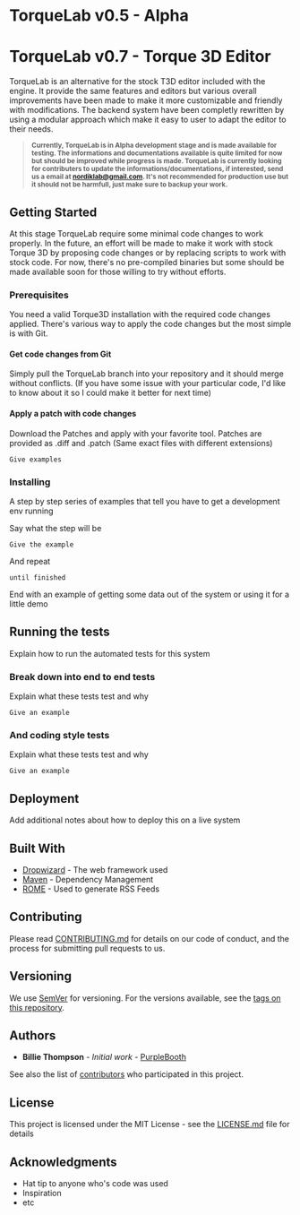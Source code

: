 # TorqueLab v0.5 - Alpha
# TorqueLab v0.7 - Torque 3D Editor
TorqueLab is an alternative for the stock T3D editor included with the engine. It provide the same features and editors but various overall improvements have been made to make it more customizable and friendly with modifications. The backend system have been completly rewritten by using a modular approach which make it easy to user to adapt the editor to their needs.

> <sub> **Currently, TorqueLab is in Alpha development stage and is made available for testing. The informations and documentations available is quite limited for now but should be improved while progress is made. TorqueLab is currently looking for contributers to update the informations/documentations, if interested, send us a email at <nordiklab@gmail.com>. 
> It's not recommended for production use but it should not be harmfull, just make sure to backup your work.** </sub>

## Getting Started
At this stage TorqueLab require some minimal code changes to work properly. In the future, an effort will be made to make it work with stock Torque 3D by proposing code changes or by replacing scripts to work with stock code. For now, there's no pre-compiled binaries but some should be made available soon for those willing to try without efforts.


### Prerequisites

You need a valid Torque3D installation with the required code changes applied. There's various way to apply the code changes but the most simple is with Git. 
#### Get code changes from Git
Simply pull the TorqueLab branch into your repository and it should merge without conflicts. (If you have some issue with your particular code, I'd like to know about it so I could make it better for next time)
#### Apply a patch with code changes
Download the Patches and apply with your favorite tool. Patches are provided as .diff and .patch (Same exact files with different extensions)
```
Give examples
```

### Installing

A step by step series of examples that tell you have to get a development env running

Say what the step will be

```
Give the example
```

And repeat

```
until finished
```

End with an example of getting some data out of the system or using it for a little demo

## Running the tests

Explain how to run the automated tests for this system

### Break down into end to end tests

Explain what these tests test and why

```
Give an example
```

### And coding style tests

Explain what these tests test and why

```
Give an example
```

## Deployment

Add additional notes about how to deploy this on a live system

## Built With

* [Dropwizard](http://www.dropwizard.io/1.0.2/docs/) - The web framework used
* [Maven](https://maven.apache.org/) - Dependency Management
* [ROME](https://rometools.github.io/rome/) - Used to generate RSS Feeds

## Contributing

Please read [CONTRIBUTING.md](https://gist.github.com/PurpleBooth/b24679402957c63ec426) for details on our code of conduct, and the process for submitting pull requests to us.

## Versioning

We use [SemVer](http://semver.org/) for versioning. For the versions available, see the [tags on this repository](https://github.com/your/project/tags). 

## Authors

* **Billie Thompson** - *Initial work* - [PurpleBooth](https://github.com/PurpleBooth)

See also the list of [contributors](https://github.com/your/project/contributors) who participated in this project.

## License

This project is licensed under the MIT License - see the [LICENSE.md](LICENSE.md) file for details

## Acknowledgments

* Hat tip to anyone who's code was used
* Inspiration
* etc


